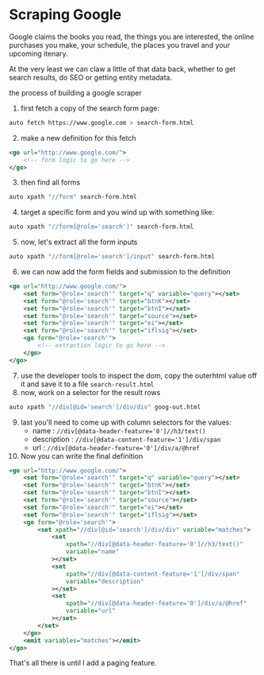 Scraping Google
===============

Google claims the books you read, the things you are interested, the online purchases you make, your schedule, the places you travel and your upcoming itenary.

At the very least we can claw a little of that data back, whether to get search results, do SEO or getting entity metadata.

the process of building a google scraper

1. first fetch a copy of the search form page:
```bash
auto fetch https://www.google.com > search-form.html
```
2. make a new definition for this fetch
```xml
<go url="http://www.google.com/">
    <!-- form logic to go here -->
</go>
```
3. then find all forms
```bash
auto xpath "//form" search-form.html
```
4. target a specific form and you wind up with something like:
```bash
auto xpath "//form[@role='search']" search-form.html
```

5. now, let's extract all the form inputs
```bash
auto xpath "//form[@role='search']/input" search-form.html
```

6. we can now add the form fields and submission to the definition
```xml
<go url="http://www.google.com/">
    <set form="@role='search'" target="q" variable="query"></set>
    <set form="@role='search'" target="btnK"></set>
    <set form="@role='search'" target="btnI"></set>
    <set form="@role='search'" target="source"></set>
    <set form="@role='search'" target="ei"></set>
    <set form="@role='search'" target="iflsig"></set>
    <go form="@role='search'">
        <!-- extraction logic to go here -->
    </go>
</go>
```
7. use the developer tools to inspect the dom, copy the outerhtml value off it and save it to a file `search-result.html`
8. now, work on a selector for the result rows
```bash
auto xpath "//div[@id='search']/div/div" goog-out.html
```
9. last you'll need to come up with column selectors for the values:
    - name : `//div[@data-header-feature='0']//h3/text()`
    - description : `//div[@data-content-feature='1']/div/span`
    - url : `//div[@data-header-feature='0']/div/a/@href`
10. Now you can write the final definition
```xml
<go url="http://www.google.com/">
    <set form="@role='search'" target="q" variable="query"></set>
    <set form="@role='search'" target="btnK"></set>
    <set form="@role='search'" target="btnI"></set>
    <set form="@role='search'" target="source"></set>
    <set form="@role='search'" target="ei"></set>
    <set form="@role='search'" target="iflsig"></set>
    <go form="@role='search'">
        <set xpath="//div[@id='search']/div/div" variable="matches">
            <set
                xpath="//div[@data-header-feature='0']//h3/text()"
                variable="name"
            ></set>
            <set
                xpath="//div[@data-content-feature='1']/div/span"
                variable="description"
            ></set>
            <set
                xpath="//div[@data-header-feature='0']/div/a/@href"
                variable="url"
            ></set>
        </set>
    </go>
    <emit variables="matches"></emit>
</go>
```

That's all there is until I add a paging feature. 
